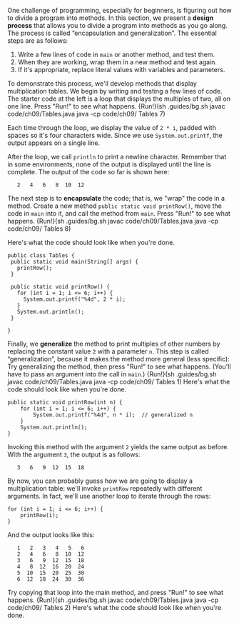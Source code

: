 One challenge of programming, especially for beginners, is figuring out how to divide a program into methods. In this section, we present a **design process** that allows you to divide a program into methods as you go along. The process is called “encapsulation and generalization”. The essential steps are as follows:



1. Write a few lines of code in `main` or another method, and test them.
1. When they are working, wrap them in a new method and test again.
1. If it's appropriate, replace literal values with variables and parameters.




To demonstrate this process, we'll develop methods that display multiplication tables. We begin by writing and testing a few lines of code. The starter code at the left is a loop that displays the multiples of two, all on one line. Press "Run!" to see what happens. 
{Run!}(sh .guides/bg.sh javac code/ch09/Tables.java java -cp code/ch09/ Tables 7)


Each time through the loop, we display the value of `2 * i`, padded with spaces so it's four characters wide. Since we use `System.out.printf`, the output appears on a single line.

After the loop, we call `println` to print a newline character. Remember that in some environments, none of the output is displayed until the line is complete. The output of the code so far is shown here:

```code
   2   4   6   8  10  12
```

The next step is to **encapsulate** the code; that is, we "wrap" the code in a method. Create a new method `public static void printRow()`, move the code in `main` into it, and call the method from `main`. Press "Run!" to see what happens. 
{Run!}(sh .guides/bg.sh javac code/ch09/Tables.java java -cp code/ch09/ Tables 8)

Here's what the code should look like when you're done. 
  ```
  public class Tables {
   public static void main(String[] args) {
     printRow();
   }

   public static void printRow() {
     for (int i = 1; i <= 6; i++) {
       System.out.printf("%4d", 2 * i);
     }
     System.out.println();
   }

 }
 ```



Finally, we **generalize** the method to print multiples of other numbers by replacing the constant value `2` with a parameter `n`. This step is called “generalization”, because it makes the method more general (less specific): Try generalizing the method, then press "Run!" to see what happens. (You'll have to pass an argument into the call in `main`.) {Run!}(sh .guides/bg.sh javac code/ch09/Tables.java java -cp code/ch09/ Tables 1)
Here's what the code should look like when you're done.


```code
public static void printRow(int n) {
    for (int i = 1; i <= 6; i++) {
        System.out.printf("%4d", n * i);  // generalized n
    }
    System.out.println();
}
```

Invoking this method with the argument `2` yields the same output as before. With the argument `3`, the output is as follows:

```code
   3   6   9  12  15  18
```


By now, you can probably guess how we are going to display a multiplication table: we'll invoke `printRow` repeatedly with different arguments. In fact, we'll use another loop to iterate through the rows:

```code
for (int i = 1; i <= 6; i++) {
    printRow(i);
}
```

And the output looks like this:

```code
   1   2   3   4   5   6
   2   4   6   8  10  12
   3   6   9  12  15  18
   4   8  12  16  20  24
   5  10  15  20  25  30
   6  12  18  24  30  36
```


Try copying that loop into the main method, and press "Run!" to see what happens. {Run!}(sh .guides/bg.sh javac code/ch09/Tables.java java -cp code/ch09/ Tables 2)
Here's what the code should look like when you're done.
